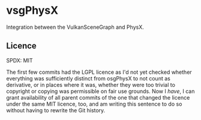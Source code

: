 # vsgPhysX

Integration between the VulkanSceneGraph and PhysX.

## Licence

SPDX: MIT

The first few commits had the LGPL licence as I'd not yet checked whether everything was sufficiently distinct from osgPhysX to not count as derivative, or in places where it was, whether they were too trivial to copyright or copying was permissible on fair use grounds.
Now I *have*, I can grant availability of all parent commits of the one that changed the licence under the same MIT licence, too, and am writing this sentence to do so without having to rewrite the Git history.
